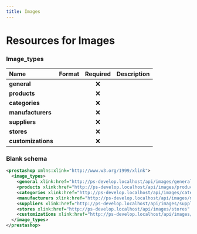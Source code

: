 ```yaml
---
title: Images
---
```


# Resources for Images

### Image_types

|        Name        | Format | Required | Description |
| :----------------- | :----- | :------: | :---------- |
| **general**        |        | ❌        |             |
| **products**       |        | ❌        |             |
| **categories**     |        | ❌        |             |
| **manufacturers**  |        | ❌        |             |
| **suppliers**      |        | ❌        |             |
| **stores**         |        | ❌        |             |
| **customizations** |        | ❌        |             |


### Blank schema

```xml
<prestashop xmlns:xlink="http://www.w3.org/1999/xlink">
  <image_types>
    <general xlink:href="http://ps-develop.localhost/api/images/general" get="true" put="false" post="false" patch="false" delete="false" head="true" upload_allowed_mimetypes="image/gif, image/jpg, image/jpeg, image/pjpeg, image/png, image/x-png"/>
    <products xlink:href="http://ps-develop.localhost/api/images/products" get="true" put="false" post="false" patch="false" delete="false" head="true" upload_allowed_mimetypes="image/gif, image/jpg, image/jpeg, image/pjpeg, image/png, image/x-png"/>
    <categories xlink:href="http://ps-develop.localhost/api/images/categories" get="true" put="false" post="false" patch="false" delete="false" head="true" upload_allowed_mimetypes="image/gif, image/jpg, image/jpeg, image/pjpeg, image/png, image/x-png"/>
    <manufacturers xlink:href="http://ps-develop.localhost/api/images/manufacturers" get="true" put="false" post="false" patch="false" delete="false" head="true" upload_allowed_mimetypes="image/gif, image/jpg, image/jpeg, image/pjpeg, image/png, image/x-png"/>
    <suppliers xlink:href="http://ps-develop.localhost/api/images/suppliers" get="true" put="false" post="false" patch="false" delete="false" head="true" upload_allowed_mimetypes="image/gif, image/jpg, image/jpeg, image/pjpeg, image/png, image/x-png"/>
    <stores xlink:href="http://ps-develop.localhost/api/images/stores" get="true" put="false" post="false" patch="false" delete="false" head="true" upload_allowed_mimetypes="image/gif, image/jpg, image/jpeg, image/pjpeg, image/png, image/x-png"/>
    <customizations xlink:href="http://ps-develop.localhost/api/images/customizations" get="true" put="false" patch="false" post="false" delete="false" head="true" upload_allowed_mimetypes="image/gif, image/jpg, image/jpeg, image/pjpeg, image/png, image/x-png"/>
  </image_types>
</prestashop>
```
